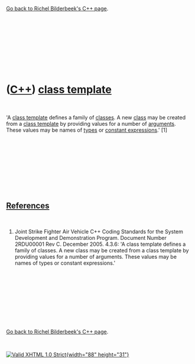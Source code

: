 

[Go back to Richel Bilderbeek's C++ page](Cpp.htm).

 

 

 

 

 

([C++](Cpp.htm)) [class template](CppClassTemplate.htm)
=======================================================

 

'A [class template](CppClassTemplate.htm) defines a family of
[classes](CppClass.htm). A new [class](CppClass.htm) may be created from
a [class template](CppClassTemplate.htm) by providing values for a
number of [arguments](CppArgument.htm). These values may be names of
[types](CppDataType.htm) or [constant
expressions](CppConstantExpression.htm).' \[1\]

 

 

 

 

 

[References](CppReferences.htm)
-------------------------------

 

1.  Joint Strike Fighter Air Vehicle C++ Coding Standards for the System
    Development and Demonstration Program. Document Number 2RDU00001
    Rev C. December 2005. 4.3.6: 'A class template defines a family
    of classes. A new class may be created from a class template by
    providing values for a number of arguments. These values may be
    names of types or constant expressions.'

 

 

 

 

 

[Go back to Richel Bilderbeek's C++ page](Cpp.htm).



 

[![Valid XHTML 1.0 Strict](valid-xhtml10.png){width="88"
height="31"}](http://validator.w3.org/check?uri=referer)

